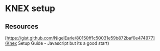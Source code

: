 # KNEX setup

## Resources
[https://gist.github.com/NigelEarle/80150ff1c50031e59b872baf0e474977](Knex Setup Guide - Javascript but its a good start)